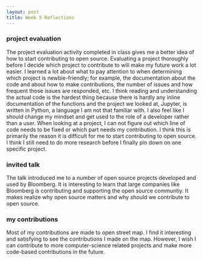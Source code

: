 ```yaml
---
layout: post
title: Week 5 Reflections
---
```


### project evaluation

The project evaluation activity completed in class gives me a better idea of how to start contributing to open source. Evaluating a project thoroughly before I decide which project to contribute to will make my future work a lot easier. I learned a lot about what to pay attention to when determining which project is newbie-friendly; for example, the documentation about the code and about how to make contributions, the number of issues and how frequent those issues are responded, etc. I think reading and understanding the actual code is the hardest thing because there is hardly any inline documentation of the functions and the project we looked at, Jupyter, is written in Python, a language I am not that familiar with. I also feel like I should change my mindset and get used to the role of a developer rather than a user. When looking at a project, I can not figure out which line of code needs to be fixed or which part needs my contribution. I think this is primarily the reason it is difficult for me to start contributing to open source. I think I still need to do more research before I finally pin down on one specific project.

### invited talk

The talk introduced me to a number of open source projects developed and used by Bloomberg. It is interesting to learn that large companies like Bloomberg is contributing and supporting the open source communtiy. It makes realize why open source matters and why should we contribute to open source.

### my contributions

Most of my contributions are made to open street map. I find it interesting and satisfying to see the contributions I made on the map. However, I wish I can contribute to more computer-science related projects and make more code-based contributions in the future.
